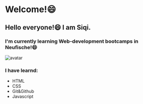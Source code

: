 # Welcome!😄
## Hello everyone!😄 I am Siqi. 
### I'm currently learning Web-development bootcamps in Neufische!😄
![avatar](https://img.freepik.com/vektoren-premium/maedchen-studieren-online-bildung-zu-hause-cartoon-vektor-illustration-desktop-computer-am-arbeitsplatz-der-schueler-der-hausaufgaben-beim-surfen-im-internet-macht-lernprozess-des-schuelers_311563-505.jpg?w=1800)

### I have learnd:

- HTML
- CSS
- Git&Github
- Javascript


<!--
**TammyChen21/TammyChen21** is a ✨ _special_ ✨ repository because its `README.md` (this file) appears on your GitHub profile.

Here are some ideas to get you started:

- 🔭 I’m currently working on ...
- 🌱 I’m currently learning ...
- 👯 I’m looking to collaborate on ...
- 🤔 I’m looking for help with ...
- 💬 Ask me about ...
- 📫 How to reach me: ...
- 😄 Pronouns: ...
- ⚡ Fun fact: ...
-->
